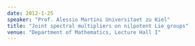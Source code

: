 ```yaml
---
date: 2012-1-25
speaker: "Prof. Alessio Martini Universitaet zu Kiel"
title: "Joint spectral multipliers on nilpotent Lie groups"
venue: "Department of Mathematics, Lecture Hall I"
---
```


